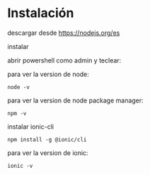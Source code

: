 Instalación
=======
descargar desde https://nodejs.org/es

instalar

abrir powershell como admin y teclear: 

para ver la version de node:
```
node -v
```

para ver la version de node package manager:
```
npm -v
```
instalar ionic-cli

```
npm install -g @ionic/cli
```


para ver la version de ionic:
```
ionic -v
```

